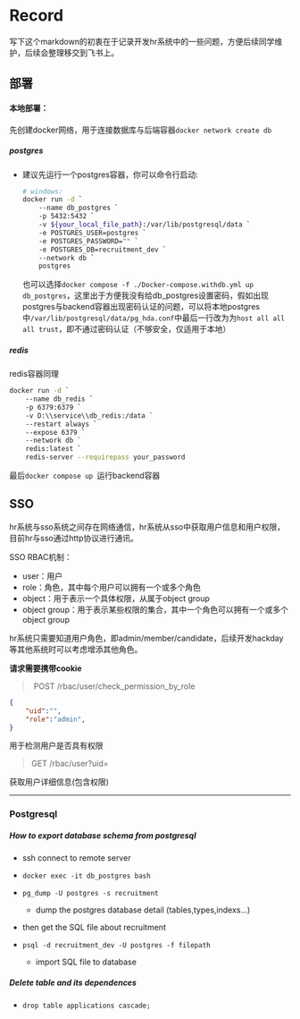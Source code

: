 # Record

写下这个markdown的初衷在于记录开发hr系统中的一些问题，方便后续同学维护，后续会整理移交到飞书上。

## 部署

#### 本地部署：

先创建docker网络，用于连接数据库与后端容器`docker network create db `

##### postgres

- 建议先运行一个postgres容器，你可以命令行启动:

  ```bash
  # windows:
  docker run -d `
      --name db_postgres `
      -p 5432:5432 `
      -v ${your_local_file_path}:/var/lib/postgresql/data `
      -e POSTGRES_USER=postgres `
      -e POSTGRES_PASSWORD="" `
      -e POSTGRES_DB=recruitment_dev `
      --network db `
      postgres
  ```

  也可以选择`docker compose -f ./Docker-compose.withdb.yml up db_postgres`，这里出于方便我没有给db_postgres设置密码，假如出现postgres与backend容器出现密码认证的问题，可以将本地postgres 中`/var/lib/postgresql/data/pg_hda.conf`中最后一行改为为`host all all all trust`，即不通过密码认证（不够安全，仅适用于本地）

##### redis

redis容器同理

```bash
docker run -d `
    --name db_redis `
    -p 6379:6379 `
    -v D:\\service\\db_redis:/data `
    --restart always `
    --expose 6379 `
    --network db `
    redis:latest `
    redis-server --requirepass your_password
```

最后`docker compose up `运行backend容器

## SSO

hr系统与sso系统之间存在网络通信，hr系统从sso中获取用户信息和用户权限，目前hr与sso通过http协议进行通讯。

SSO RBAC机制：

- user：用户
- role：角色，其中每个用户可以拥有一个或多个角色
- object：用于表示一个具体权限，从属于object group
- object group：用于表示某些权限的集合，其中一个角色可以拥有一个或多个object group

hr系统只需要知道用户角色，即admin/member/candidate，后续开发hackday等其他系统时可以考虑增添其他角色。

**请求需要携带cookie**

> ​	POST /rbac/user/check_permission_by_role

```json
{
    "uid":"",
    "role":"admin",
}
```

用于检测用户是否具有权限

> GET /rbac/user?uid=

获取用户详细信息(包含权限)



------

### Postgresql

##### How to export database schema from postgresql 

- ssh connect to remote server
- `docker exec -it db_postgres bash       `
- `pg_dump -U postgres -s recruitment`  
  - dump the postgres database detail (tables,types,indexs...)  

- then get the SQL file about recruitment
- `psql -d recruitment_dev -U postgres -f filepath`  
  - import SQL file to database


##### Delete table and its dependences


- `drop table applications cascade;`
  ​	

